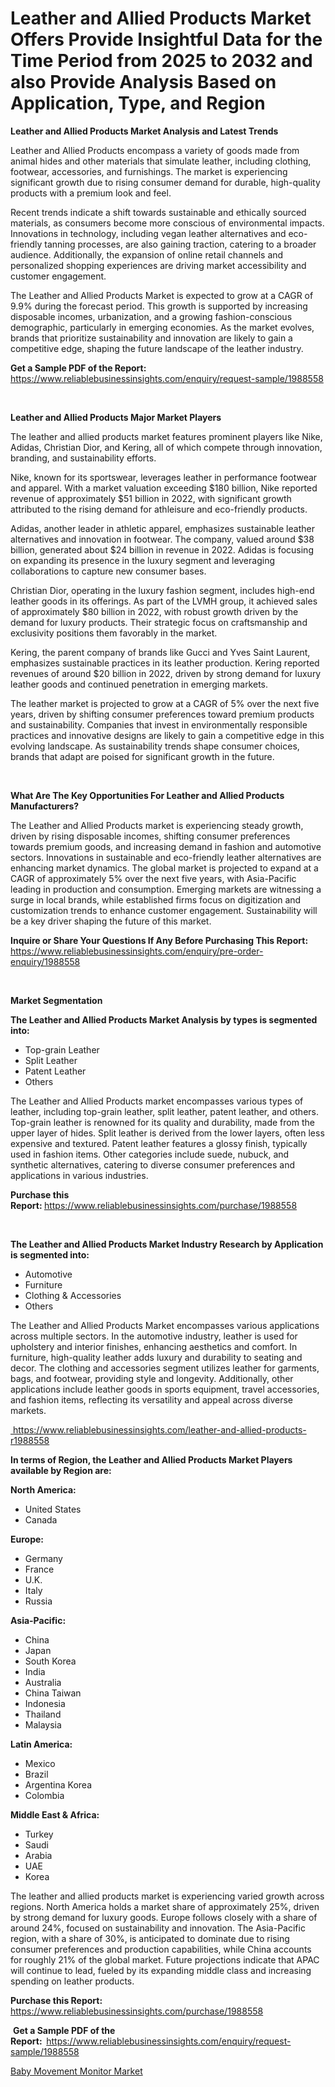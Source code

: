 <p><h1>Leather and Allied Products Market Offers Provide Insightful Data for the Time Period from 2025 to 2032 and also Provide Analysis Based on Application, Type, and Region</h1></p><p><strong>Leather and Allied Products Market Analysis and Latest Trends</strong></p>
<p><p>Leather and Allied Products encompass a variety of goods made from animal hides and other materials that simulate leather, including clothing, footwear, accessories, and furnishings. The market is experiencing significant growth due to rising consumer demand for durable, high-quality products with a premium look and feel. </p><p>Recent trends indicate a shift towards sustainable and ethically sourced materials, as consumers become more conscious of environmental impacts. Innovations in technology, including vegan leather alternatives and eco-friendly tanning processes, are also gaining traction, catering to a broader audience. Additionally, the expansion of online retail channels and personalized shopping experiences are driving market accessibility and customer engagement.</p><p>The Leather and Allied Products Market is expected to grow at a CAGR of 9.9% during the forecast period. This growth is supported by increasing disposable incomes, urbanization, and a growing fashion-conscious demographic, particularly in emerging economies. As the market evolves, brands that prioritize sustainability and innovation are likely to gain a competitive edge, shaping the future landscape of the leather industry.</p></p>
<p><strong>Get a Sample PDF of the Report:&nbsp;</strong> <a href="https://www.reliablebusinessinsights.com/enquiry/request-sample/1988558?utm_campaign=2716&utm_medium=2&utm_source=Github&utm_content=ia&utm_term=06042025&utm_id=leather-and-allied-products">https://www.reliablebusinessinsights.com/enquiry/request-sample/1988558</a></p>
<p>&nbsp;</p>
<p><strong>Leather and Allied Products Major Market Players</strong></p>
<p><p>The leather and allied products market features prominent players like Nike, Adidas, Christian Dior, and Kering, all of which compete through innovation, branding, and sustainability efforts.</p><p>Nike, known for its sportswear, leverages leather in performance footwear and apparel. With a market valuation exceeding $180 billion, Nike reported revenue of approximately $51 billion in 2022, with significant growth attributed to the rising demand for athleisure and eco-friendly products.</p><p>Adidas, another leader in athletic apparel, emphasizes sustainable leather alternatives and innovation in footwear. The company, valued around $38 billion, generated about $24 billion in revenue in 2022. Adidas is focusing on expanding its presence in the luxury segment and leveraging collaborations to capture new consumer bases.</p><p>Christian Dior, operating in the luxury fashion segment, includes high-end leather goods in its offerings. As part of the LVMH group, it achieved sales of approximately $80 billion in 2022, with robust growth driven by the demand for luxury products. Their strategic focus on craftsmanship and exclusivity positions them favorably in the market.</p><p>Kering, the parent company of brands like Gucci and Yves Saint Laurent, emphasizes sustainable practices in its leather production. Kering reported revenues of around $20 billion in 2022, driven by strong demand for luxury leather goods and continued penetration in emerging markets.</p><p>The leather market is projected to grow at a CAGR of 5% over the next five years, driven by shifting consumer preferences toward premium products and sustainability. Companies that invest in environmentally responsible practices and innovative designs are likely to gain a competitive edge in this evolving landscape. As sustainability trends shape consumer choices, brands that adapt are poised for significant growth in the future.</p></p>
<p>&nbsp;</p>
<p><strong>What Are The Key Opportunities For Leather and Allied Products Manufacturers?</strong></p>
<p><p>The Leather and Allied Products market is experiencing steady growth, driven by rising disposable incomes, shifting consumer preferences towards premium goods, and increasing demand in fashion and automotive sectors. Innovations in sustainable and eco-friendly leather alternatives are enhancing market dynamics. The global market is projected to expand at a CAGR of approximately 5% over the next five years, with Asia-Pacific leading in production and consumption. Emerging markets are witnessing a surge in local brands, while established firms focus on digitization and customization trends to enhance customer engagement. Sustainability will be a key driver shaping the future of this market.</p></p>
<p><strong>Inquire or Share Your Questions If Any Before Purchasing This Report:</strong> <a href="https://www.reliablebusinessinsights.com/enquiry/pre-order-enquiry/1988558?utm_campaign=2716&utm_medium=2&utm_source=Github&utm_content=ia&utm_term=06042025&utm_id=leather-and-allied-products">https://www.reliablebusinessinsights.com/enquiry/pre-order-enquiry/1988558</a></p>
<p>&nbsp;</p>
<p><strong>Market Segmentation</strong></p>
<p><strong>The Leather and Allied Products Market Analysis by types is segmented into:</strong></p>
<p><ul><li>Top-grain Leather</li><li>Split Leather</li><li>Patent Leather</li><li>Others</li></ul></p>
<p><p>The Leather and Allied Products market encompasses various types of leather, including top-grain leather, split leather, patent leather, and others. Top-grain leather is renowned for its quality and durability, made from the upper layer of hides. Split leather is derived from the lower layers, often less expensive and textured. Patent leather features a glossy finish, typically used in fashion items. Other categories include suede, nubuck, and synthetic alternatives, catering to diverse consumer preferences and applications in various industries.</p></p>
<p><strong>Purchase this Report:&nbsp;</strong><a href="https://www.reliablebusinessinsights.com/purchase/1988558?utm_campaign=2716&utm_medium=2&utm_source=Github&utm_content=ia&utm_term=06042025&utm_id=leather-and-allied-products">https://www.reliablebusinessinsights.com/purchase/1988558</a></p>
<p>&nbsp;</p>
<p><strong>The Leather and Allied Products Market Industry Research by Application is segmented into:</strong></p>
<p><ul><li>Automotive</li><li>Furniture</li><li>Clothing & Accessories</li><li>Others</li></ul></p>
<p><p>The Leather and Allied Products Market encompasses various applications across multiple sectors. In the automotive industry, leather is used for upholstery and interior finishes, enhancing aesthetics and comfort. In furniture, high-quality leather adds luxury and durability to seating and decor. The clothing and accessories segment utilizes leather for garments, bags, and footwear, providing style and longevity. Additionally, other applications include leather goods in sports equipment, travel accessories, and fashion items, reflecting its versatility and appeal across diverse markets.</p></p>
<p><a href="https://www.reliablebusinessinsights.com/leather-and-allied-products-r1988558?utm_campaign=2716&utm_medium=2&utm_source=Github&utm_content=ia&utm_term=06042025&utm_id=leather-and-allied-products">&nbsp;https://www.reliablebusinessinsights.com/leather-and-allied-products-r1988558</a></p>
<p><strong>In terms of Region, the Leather and Allied Products Market Players available by Region are:</strong></p>
<p>
    <p> <strong> North America: </strong>
        <ul>
            <li>United States</li>
            <li>Canada</li>
        </ul>
        </p> 
    <p> <strong> Europe: </strong>
        <ul>
            <li>Germany</li>
            <li>France</li>
            <li>U.K.</li>
            <li>Italy</li>
            <li>Russia</li>
        </ul>
        </p> 
    <p> <strong> Asia-Pacific: </strong>
        <ul>
            <li>China</li>
            <li>Japan</li>
            <li>South Korea</li>
            <li>India</li>
            <li>Australia</li>
            <li>China Taiwan</li>
            <li>Indonesia</li>
            <li>Thailand</li>
            <li>Malaysia</li>
        </ul>
        </p> 
    <p> <strong> Latin America: </strong>
        <ul>
            <li>Mexico</li>
            <li>Brazil</li>
            <li>Argentina Korea</li>
            <li>Colombia</li>
        </ul>
        </p> 
    <p> <strong> Middle East & Africa: </strong>
        <ul>
            <li>Turkey</li>
            <li>Saudi</li>
            <li>Arabia</li>
            <li>UAE</li>
            <li>Korea</li>
        </ul>
    </p>
    </p>
<p><p>The leather and allied products market is experiencing varied growth across regions. North America holds a market share of approximately 25%, driven by strong demand for luxury goods. Europe follows closely with a share of around 24%, focused on sustainability and innovation. The Asia-Pacific region, with a share of 30%, is anticipated to dominate due to rising consumer preferences and production capabilities, while China accounts for roughly 21% of the global market. Future projections indicate that APAC will continue to lead, fueled by its expanding middle class and increasing spending on leather products.</p></p>
<p><strong>Purchase this Report: </strong><a href="https://www.reliablebusinessinsights.com/purchase/1988558?utm_campaign=2716&utm_medium=2&utm_source=Github&utm_content=ia&utm_term=06042025&utm_id=leather-and-allied-products">https://www.reliablebusinessinsights.com/purchase/1988558</a></p>
<p>&nbsp;<strong>Get a Sample PDF of the Report:&nbsp;&nbsp;</strong><a href="https://www.reliablebusinessinsights.com/enquiry/request-sample/1988558?utm_campaign=2716&utm_medium=2&utm_source=Github&utm_content=ia&utm_term=06042025&utm_id=leather-and-allied-products">https://www.reliablebusinessinsights.com/enquiry/request-sample/1988558</a></p>
<p><strong></strong></p>
<p><p><a href="https://github.com/saroarmaicky/Market-Research-Report-List-1/blob/main/baby-movement-monitor-market.md?utm_campaign=2716&utm_medium=2&utm_source=Github&utm_content=ia&utm_term=06042025&utm_id=leather-and-allied-products">Baby Movement Monitor Market</a></p></p>